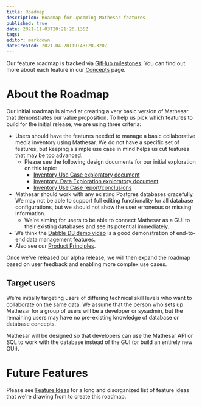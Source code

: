 ```yaml
---
title: Roadmap
description: Roadmap for upcoming Mathesar features
published: true
date: 2021-11-03T20:21:26.135Z
tags: 
editor: markdown
dateCreated: 2021-04-20T19:43:28.320Z
---
```


Our feature roadmap is tracked via [GitHub milestones](https://github.com/centerofci/mathesar/milestones?direction=asc&sort=due_date&state=open). You can find out more about each feature in our [Concepts](/product/concepts) page.

# About the Roadmap

Our initial roadmap is aimed at creating a very basic version of Mathesar that demonstrates our value proposition. To help us pick which features to build for the initial release, we are using three criteria:
- Users should have the features needed to manage a basic collaborative media inventory using Mathesar. We do not have a specific set of features, but keeping a simple use case in mind helps us cut features that may be too advanced.
  - Please see the following design documents for our initial exploration on this topic:
    - [Inventory Use Case exploratory document](/design/exploration/use-cases/inventory-use-case)
    - [Inventory: Data Exploration exploratory document](/design/exploration/inventory-data-exploration)
    - [Inventory Use Case report/conclusions](/design/reports/inventory-use-case)
- Mathesar should work with any existing Postgres databases gracefully. We may not be able to support full editing functionality for all database configurations, but we should not show the user erroneous or missing information.
  - We're aiming for users to be able to connect Mathesar as a GUI to their existing databases and see its potential immediately.
- We think the [Dabble DB demo video](https://www.youtube.com/watch?v=MCVj5RZOqwY) is a good demonstration of end-to-end data management features.
- Also see our [Product Principles](/product).

Once we've released our alpha release, we will then expand the roadmap based on user feedback and enabling more complex use cases.

## Target users
We're initially targeting users of differing technical skill levels who want to collaborate on the same data. We assume that the person who sets up Mathesar for a group of users will be a developer or sysadmin, but the remaining users may have no pre-existing knowledge of database or database concepts.

Mathesar will be designed so that developers can use the Mathesar API or SQL to work with the database instead of the GUI (or build an entirely new GUI).

# Future Features
Please see [Feature Ideas](/product/feature-ideas) for a long and disorganized list of feature ideas that we're drawing from to create this roadmap.
